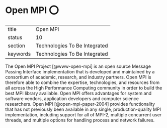 # Open MPI :o:


|          |                               |
| -------- | ----------------------------- |
| title    | Open MPI                      | 
| status   | 10                            |
| section  | Technologies To Be Integrated |
| keywords | Technologies To Be Integrated |



The Open MPI Project [@www-open-mpi] is an open source Message
Passing Interface implementation that is developed and maintained by a
consortium of academic, research, and industry partners. Open MPI is
therefore able to combine the expertise, technologies, and resources
from all across the High Performance Computing community in order to
build the best MPI library available. Open MPI offers advantages for
system and software vendors, application developers and computer
science researchers. Open MPI [@open-mpi-paper-2004] provides
functionality that has not previously been available in any single,
production-quality MPI implementation, including support for all of
MPI-2, multiple concurrent user threads, and multiple options for
handling process and network failures.

